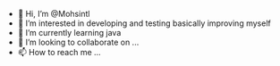 - 👋 Hi, I’m @Mohsintl
- 👀 I’m interested in developing and testing basically improving myself
- 🌱 I’m currently learning java 
- 💞️ I’m looking to collaborate on ...
- 📫 How to reach me ...

<!---
Mohsintl/Mohsintl is a ✨ special ✨ repository because its `README.md` (this file) appears on your GitHub profile.
You can click the Preview link to take a look at your changes.
--->
